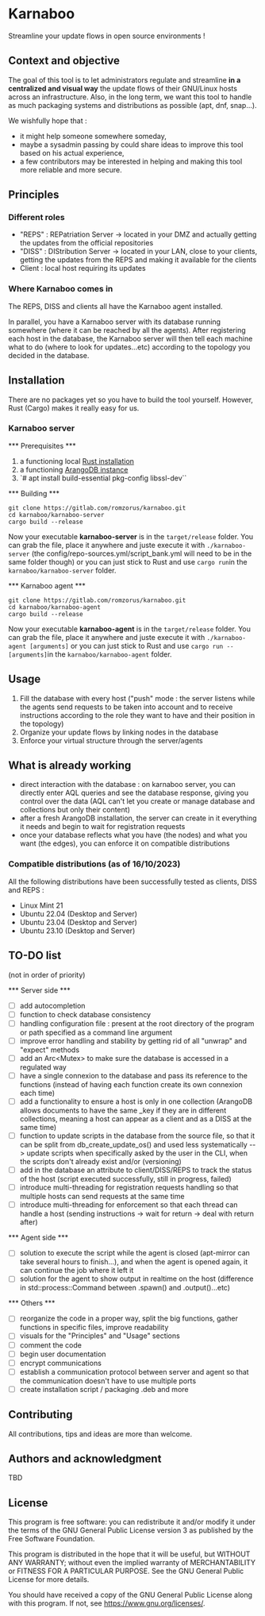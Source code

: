 # Karnaboo

Streamline your update flows in open source environments !

## Context and objective

The goal of this tool is to let administrators regulate and streamline **in a centralized and visual way** the update flows of their GNU/Linux hosts across an infrastructure. Also, in the long term, we want this tool to handle as much packaging systems and distributions as possible (apt, dnf, snap...).

We wishfully hope that :
- it might help someone somewhere someday,
- maybe a sysadmin passing by could share ideas to improve this tool based on his actual experience,
- a few contributors may be interested in helping and making this tool more reliable and more secure.

## Principles

### Different roles
- "REPS" : REPatriation Server -> located in your DMZ and actually getting the updates from the official repositories
- "DISS" : DIStribution Server -> located in your LAN, close to your clients, getting the updates from the REPS and making it available for the clients
- Client : local host requiring its updates

### Where Karnaboo comes in
The REPS, DISS and clients all have the Karnaboo agent installed.

In parallel, you have a Karnaboo server with its database running somewhere (where it can be reached by all the agents).
After registering each host in the database, the Karnaboo server will then tell each machine what to do (where to look for updates...etc) according to the topology you decided in the database.

## Installation
There are no packages yet so you have to build the tool yourself. However, Rust (Cargo) makes it really easy for us.

### Karnaboo server
*** Prerequisites ***
1. a functioning local [Rust installation](https://www.rust-lang.org/fr/tools/install)
2. a functioning [ArangoDB instance](https://arangodb.com/download-major/)
3. `# apt install build-essential pkg-config libssl-dev``

*** Building ***
```
git clone https://gitlab.com/romzorus/karnaboo.git
cd karnaboo/karnaboo-server
cargo build --release
```
Now your executable **karnaboo-server** is in the `target/release` folder. You can grab the file, place it anywhere and juste execute it with `./karnaboo-server` (the config/repo-sources.yml/script_bank.yml will need to be in the same folder though) or you can just stick to Rust and use `cargo run`in the `karnaboo/karnaboo-server` folder.

*** Karnaboo agent ***
```
git clone https://gitlab.com/romzorus/karnaboo.git
cd karnaboo/karnaboo-agent
cargo build --release
```

Now your executable **karnaboo-agent** is in the `target/release` folder. You can grab the file, place it anywhere and juste execute it with `./karnaboo-agent [arguments]` or you can just stick to Rust and use `cargo run -- [arguments]`in the `karnaboo/karnaboo-agent` folder.

## Usage

1. Fill the database with every host ("push" mode : the server listens while the agents send requests to be taken into account and to receive instructions according to the role they want to have and their position in the topology)
2. Organize your update flows by linking nodes in the database
3. Enforce your virtual structure through the server/agents

## What is already working

- direct interaction with the database : on karnaboo server, you can directly enter AQL queries and see the database response, giving you control over the data (AQL can't let you create or manage database and collections but only their content)
- after a fresh ArangoDB installation, the server can create in it everything it needs and begin to wait for registration requests
- once your database reflects what you have (the nodes) and what you want (the edges), you can enforce it on compatible distributions

### Compatible distributions (as of 16/10/2023)

All the following distributions have been successfully tested as clients, DISS and REPS :

- Linux Mint 21
- Ubuntu 22.04 (Desktop and Server)
- Ubuntu 23.04 (Desktop and Server)
- Ubuntu 23.10 (Desktop and Server)

## TO-DO list
(not in order of priority)

*** Server side ***
- [ ] add autocompletion
- [ ] function to check database consistency
- [ ] handling configuration file : present at the root directory of the program or path specified as a command line argument
- [ ] improve error handling and stability by getting rid of all "unwrap" and "expect" methods
- [ ] add an Arc<Mutex<T>> to make sure the database is accessed in a regulated way
- [ ] have a single connexion to the database and pass its reference to the functions (instead of having each function create its own connexion each time)
- [ ] add a functionality to ensure a host is only in one collection (ArangoDB allows documents to have the same _key if they are in different collections, meaning a host can appear as a client and as a DISS at the same time)
- [ ] function to update scripts in the database from the source file, so that it can be split from db_create_update_os() and used less systematically --> update scripts when specifically asked by the user in the CLI, when the scripts don't already exist and/or (versioning)
- [ ] add in the database an attribute to client/DISS/REPS to track the status of the host (script executed successfully, still in progress, failed)
- [ ] introduce multi-threading for registration requests handling so that multiple hosts can send requests at the same time
- [ ] introduce multi-threading for enforcement so that each thread can handle a host (sending instructions -> wait for return -> deal with return after)

*** Agent side ***
- [ ] solution to execute the script while the agent is closed (apt-mirror can take several hours to finish...), and when the agent is opened again, it can continue the job where it left it
- [ ] solution for the agent to show output in realtime on the host (difference in std::process::Command between .spawn() and .output()...etc)

*** Others ***
- [ ] reorganize the code in a proper way, split the big functions, gather functions in specific files, improve readability
- [ ] visuals for the "Principles" and "Usage" sections
- [ ] comment the code
- [ ] begin user documentation
- [ ] encrypt communications
- [ ] establish a communication protocol between server and agent so that the communication doesn't have to use multiple ports
- [ ] create installation script / packaging .deb and more

## Contributing
All contributions, tips and ideas are more than welcome.

## Authors and acknowledgment
TBD

## License
This program is free software: you can redistribute it and/or modify it under the terms of the GNU General Public License version 3 as published by the Free Software Foundation.

This program is distributed in the hope that it will be useful, but WITHOUT ANY WARRANTY; without even the implied warranty of MERCHANTABILITY or FITNESS FOR A PARTICULAR PURPOSE. See the GNU General Public License for more details.

You should have received a copy of the GNU General Public License along with this program. If not, see <https://www.gnu.org/licenses/>.

